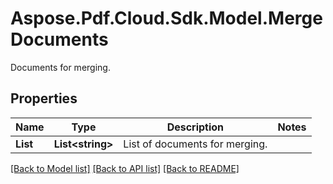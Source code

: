 # Aspose.Pdf.Cloud.Sdk.Model.MergeDocuments
Documents for merging.

## Properties

Name | Type | Description | Notes
------------ | ------------- | ------------- | -------------
**List** | **List&lt;string&gt;** | List of documents for merging. | 

[[Back to Model list]](../README.md#documentation-for-models) [[Back to API list]](../README.md#documentation-for-api-endpoints) [[Back to README]](../README.md)

